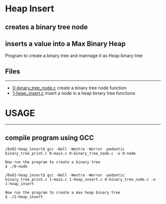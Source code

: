 # Heap Insert

## creates a binary tree node
## inserts a value into a Max Binary Heap

Program to create a binary tree and mannage it as Heap binary tree

## Files
---------

- [0-binary_tree_node.c](#) create a binary tree node function
- [1-heap_insert.c](#) insert a node in a heap binary tree functions
# USAGE
---------

## compile program using GCC

    /0x02-heap_insert$ gcc -Wall -Wextra -Werror -pedantic binary_tree_print.c 0-main.c 0-binary_tree_node.c -o 0-node

    Now run the program to create a binary tree
    $ ./0-node

    /0x02-heap_insert$ gcc -Wall -Wextra -Werror -pedantic binary_tree_print.c 1-main.c 1-heap_insert.c 0-binary_tree_node.c -o 1-heap_insert

    Now run the program to create a max heap binary tree
    $ ./1-heap_insert
